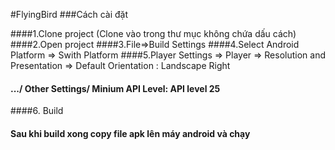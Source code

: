 #FlyingBird
###Cách cài đặt 

####1.Clone project (Clone vào trong thư mục không chứa dấu cách)
####2.Open project 
####3.File=>Build Settings 
####4.Select Android Platform => Swith Platform
####5.Player Settings => Player => Resolution and Presentation => Default Orientation : Landscape Right
#### .../ Other Settings/ Minium API Level: API level 25
####6. Build
####
####
####
#### Sau khi build xong copy file apk lên máy android và chạy 